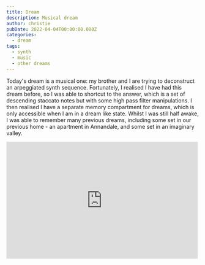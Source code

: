 ```yaml
---
title: Dream
description: Musical dream
author: christie
pubDate: 2022-04-04T00:00:00.000Z
categories:
  - dream
tags:
  - synth
  - music
  - other dreams
---
```


Today's dream is a musical one: my brother and I are trying to deconstruct an arpeggiated synth sequence. Fortunately, I realised I have had this dream before, so I was able to shortcut to the answer, which is a set of descending staccato notes but with some high pass filter manipulations. I then realised I have a separate memory compartment for dreams, which is only accessible when I am in a dream like state. Whilst I was still half awake, I was able to remember many previous dreams, including some set in our previous home - an apartment in Annandale, and some set in an imaginary valley.

<iframe src="https://www.facebook.com/plugins/post.php?href=https%3A%2F%2Fwww.facebook.com%2Fchris1.tham%2Fposts%2Fpfbid02YRPxnSkMbUS6irrWYR7xCcRezvznvNLd74rE2sM1NexBtSb9bHqQcLZUDsWEnV4Cl&show_text=true&width=500" width="500" height="305" style="border:none;overflow:hidden" scrolling="no" frameborder="0" allowfullscreen="true" allow="autoplay; clipboard-write; encrypted-media; picture-in-picture; web-share"></iframe>
